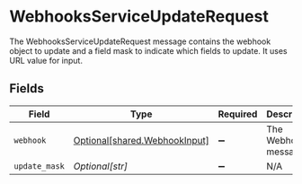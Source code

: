 # WebhooksServiceUpdateRequest

The WebhooksServiceUpdateRequest message contains the webhook object to update and a field mask to indicate which fields to update. It uses URL value for input.


## Fields

| Field                                                                | Type                                                                 | Required                                                             | Description                                                          |
| -------------------------------------------------------------------- | -------------------------------------------------------------------- | -------------------------------------------------------------------- | -------------------------------------------------------------------- |
| `webhook`                                                            | [Optional[shared.WebhookInput]](../../models/shared/webhookinput.md) | :heavy_minus_sign:                                                   | The Webhook message.                                                 |
| `update_mask`                                                        | *Optional[str]*                                                      | :heavy_minus_sign:                                                   | N/A                                                                  |